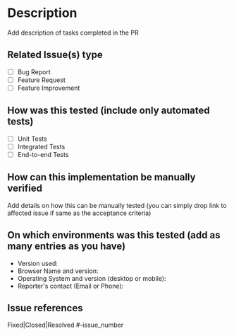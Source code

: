 # Description

Add description of tasks completed in the PR

## Related Issue(s) type

- [ ] Bug Report
- [ ] Feature Request
- [ ] Feature Improvement

## How was this tested (include only automated tests)

- [ ] Unit Tests
- [ ] Integrated Tests
- [ ] End-to-end Tests

## How can this implementation be manually verified

Add details on how this can be manually tested (you can simply drop link to affected issue if same as the acceptance criteria)

## On which environments was this tested (add as many entries as you have)

- Version used:
- Browser Name and version:
- Operating System and version (desktop or mobile):
- Reporter's contact (Email or Phone):

## Issue references

Fixed|Closed|Resolved #-issue_number
